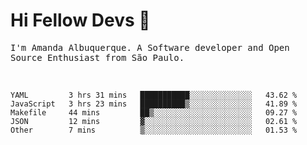 # Hi Fellow Devs :wave:
   
<p>
  <samp>
    I'm Amanda Albuquerque. A Software developer and Open Source Enthusiast from São Paulo.
  </samp>

  
<!--   [![Twitter Follow](https://img.shields.io/twitter/follow/alalbux?style=social)](https://www.twitter.com/alalbux)
  [![Linkedin Badge](https://img.shields.io/badge/-alalbux-blue?style=flat-square&logo=Linkedin&logoColor=white&link=https://www.linkedin.com/in/alalbux/)](https://www.linkedin.com/in/alalbux/)
  [![Medium Badge](https://img.shields.io/badge/-alalbux-black?style=flat-square&logo=Medium&logoColor=white&link=https://medium.com/@alalbux)](https://medium.com/@alalbux) -->
</p>

  <br/>
  

<!--START_SECTION:waka-->
```text
YAML         3 hrs 31 mins   ███████████░░░░░░░░░░░░░░   43.62 % 
JavaScript   3 hrs 23 mins   ██████████▒░░░░░░░░░░░░░░   41.89 % 
Makefile     44 mins         ██▒░░░░░░░░░░░░░░░░░░░░░░   09.27 % 
JSON         12 mins         ▓░░░░░░░░░░░░░░░░░░░░░░░░   02.61 % 
Other        7 mins          ▒░░░░░░░░░░░░░░░░░░░░░░░░   01.53 % 
```
<!--END_SECTION:waka-->

